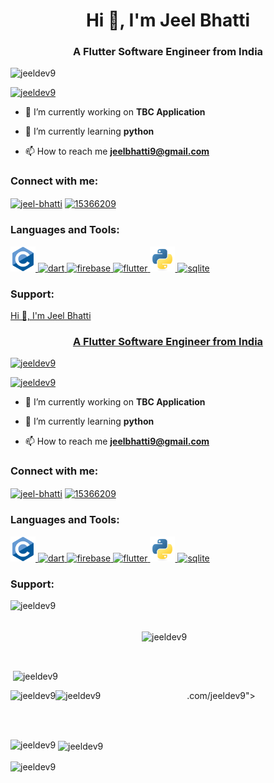 <h1 align="center">Hi 👋, I'm Jeel Bhatti</h1>
<h3 align="center">A Flutter Software Engineer from India</h3>

<p align="left"> <img src="https://komarev.com/ghpvc/?username=jeeldev9&label=Profile%20views&color=0e75b6&style=flat" alt="jeeldev9" /> </p>

<p align="left"> <a href="https://github.com/ryo-ma/github-profile-trophy"><img src="https://github-profile-trophy.vercel.app/?username=jeeldev9" alt="jeeldev9" /></a> </p>

- 🔭 I’m currently working on **TBC Application**

- 🌱 I’m currently learning **python**

- 📫 How to reach me **jeelbhatti9@gmail.com**

<h3 align="left">Connect with me:</h3>
<p align="left">
<a href="https://linkedin.com/in/jeel-bhatti" target="blank"><img align="center" src="https://raw.githubusercontent.com/rahuldkjain/github-profile-readme-generator/master/src/images/icons/Social/linked-in-alt.svg" alt="jeel-bhatti" height="30" width="40" /></a>
<a href="https://stackoverflow.com/users/15366209" target="blank"><img align="center" src="https://raw.githubusercontent.com/rahuldkjain/github-profile-readme-generator/master/src/images/icons/Social/stack-overflow.svg" alt="15366209" height="30" width="40" /></a>
</p>

<h3 align="left">Languages and Tools:</h3>
<p align="left"> <a href="https://www.cprogramming.com/" target="_blank" rel="noreferrer"> <img src="https://raw.githubusercontent.com/devicons/devicon/master/icons/c/c-original.svg" alt="c" width="40" height="40"/> </a> <a href="https://dart.dev" target="_blank" rel="noreferrer"> <img src="https://www.vectorlogo.zone/logos/dartlang/dartlang-icon.svg" alt="dart" width="40" height="40"/> </a> <a href="https://firebase.google.com/" target="_blank" rel="noreferrer"> <img src="https://www.vectorlogo.zone/logos/firebase/firebase-icon.svg" alt="firebase" width="40" height="40"/> </a> <a href="https://flutter.dev" target="_blank" rel="noreferrer"> <img src="https://www.vectorlogo.zone/logos/flutterio/flutterio-icon.svg" alt="flutter" width="40" height="40"/> </a> <a href="https://www.python.org" target="_blank" rel="noreferrer"> <img src="https://raw.githubusercontent.com/devicons/devicon/master/icons/python/python-original.svg" alt="python" width="40" height="40"/> </a> <a href="https://www.sqlite.org/" target="_blank" rel="noreferrer"> <img src="https://www.vectorlogo.zone/logos/sqlite/sqlite-icon.svg" alt="sqlite" width="40" height="40"/> </a> </p>

<h3 align="left">Support:</h3>
<p><a href="https://www.buymeacoffee
<h1 align="center">Hi 👋, I'm Jeel Bhatti</h1>
<h3 align="center">A Flutter Software Engineer from India</h3>

<p align="left"> <img src="https://komarev.com/ghpvc/?username=jeeldev9&label=Profile%20views&color=0e75b6&style=flat" alt="jeeldev9" /> </p>

<p align="left"> <a href="https://github.com/ryo-ma/github-profile-trophy"><img src="https://github-profile-trophy.vercel.app/?username=jeeldev9" alt="jeeldev9" /></a> </p>

- 🔭 I’m currently working on **TBC Application**

- 🌱 I’m currently learning **python**

- 📫 How to reach me **jeelbhatti9@gmail.com**

<h3 align="left">Connect with me:</h3>
<p align="left">
<a href="https://linkedin.com/in/jeel-bhatti" target="blank"><img align="center" src="https://raw.githubusercontent.com/rahuldkjain/github-profile-readme-generator/master/src/images/icons/Social/linked-in-alt.svg" alt="jeel-bhatti" height="30" width="40" /></a>
<a href="https://stackoverflow.com/users/15366209" target="blank"><img align="center" src="https://raw.githubusercontent.com/rahuldkjain/github-profile-readme-generator/master/src/images/icons/Social/stack-overflow.svg" alt="15366209" height="30" width="40" /></a>
</p>

<h3 align="left">Languages and Tools:</h3>
<p align="left"> <a href="https://www.cprogramming.com/" target="_blank" rel="noreferrer"> <img src="https://raw.githubusercontent.com/devicons/devicon/master/icons/c/c-original.svg" alt="c" width="40" height="40"/> </a> <a href="https://dart.dev" target="_blank" rel="noreferrer"> <img src="https://www.vectorlogo.zone/logos/dartlang/dartlang-icon.svg" alt="dart" width="40" height="40"/> </a> <a href="https://firebase.google.com/" target="_blank" rel="noreferrer"> <img src="https://www.vectorlogo.zone/logos/firebase/firebase-icon.svg" alt="firebase" width="40" height="40"/> </a> <a href="https://flutter.dev" target="_blank" rel="noreferrer"> <img src="https://www.vectorlogo.zone/logos/flutterio/flutterio-icon.svg" alt="flutter" width="40" height="40"/> </a> <a href="https://www.python.org" target="_blank" rel="noreferrer"> <img src="https://raw.githubusercontent.com/devicons/devicon/master/icons/python/python-original.svg" alt="python" width="40" height="40"/> </a> <a href="https://www.sqlite.org/" target="_blank" rel="noreferrer"> <img src="https://www.vectorlogo.zone/logos/sqlite/sqlite-icon.svg" alt="sqlite" width="40" height="40"/> </a> </p>

<h3 align="left">Support:</h3>
<p><a href="https://www.buymeacoffee.com/jeeldev9"> <img align="left" src="https://cdn.buymeacoffee.com/buttons/v2/default-yellow.png" height="50" width="210" alt="jeeldev9" /></a></p><br/><br/>

<p><img align="center" src="https://github-readme-stats.vercel.app/api/top-langs?username=jeeldev9&show_icons=true&locale=en&layout=compact" alt="jeeldev9" /></p>
<br>
<p>&nbsp;<img align="center" src="https://github-readme-stats.vercel.app/api?username=jeeldev9&show_icons=true&locale=en" alt="jeeldev9" /></p>


<p><img align="left" src="https://github-readme-streak-stats.herokuapp.com/?user=jeeldev9&" alt="jeeldev9" /></p>
.com/jeeldev9"> <img align="left" src="https://cdn.buymeacoffee.com/buttons/v2/default-yellow.png" height="50" width="210" alt="jeeldev9" /></a></p><br/><br/>

<p><img align="left" src="https://github-readme-stats.vercel.app/api/top-langs?username=jeeldev9&show_icons=true&locale=en&layout=compact" alt="jeeldev9" /></p>

<p>&nbsp;<img align="center" src="https://github-readme-stats.vercel.app/api?username=jeeldev9&show_icons=true&locale=en" alt="jeeldev9" /></p>

<p><img align="center" src="https://github-readme-streak-stats.herokuapp.com/?user=jeeldev9&" alt="jeeldev9" /></p>
